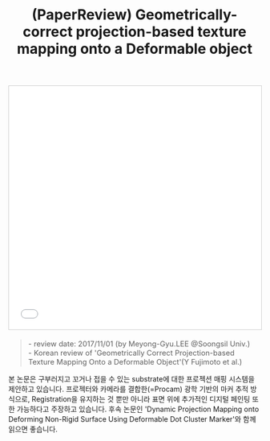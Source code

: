 ﻿---
layout: post
title: (PaperReview) Geometrically-correct projection-based texture mapping onto a Deformable object
tags: [ML, CV, Dynamic Projection Mapping]
categories: [PaperReview]
comments: true
sitemap: true
image: /assets/img/devlog/MLDLStudy/PaperReview/geometrically-correct-projectionbased-texture-mapping/paper-reviewgeometrically-correct-projectionbased-texture-mapping-onto-a-deformable-object-1-638.jpg
accent_image: 
  background: url('/assets/img/sidebar-bg.gif') center/cover
  overlay: false
accent_color: '#ccc'
theme_color: '#ccc'
description: >
  본 논문은 구부러지고 꼬거나 접을 수 있는 substrate에 대한 프로젝션 매핑 시스템을 제안합니다. 프로젝터와 카메라를 결합한(=Procam) 광학 기반의 마커 추적 방식으로, Registration을 유지하는 것 뿐만 아니라 표면 위에 추가적인 디지털 페인팅 또한 가능합니다. 
related_posts:
    - /devlog/_posts/Event&Seminar/2019-02-23-NAVERVisionAIHack.md
---
<center>
<iframe src="//www.slideshare.net/slideshow/embed_code/key/yp2Dw8TRhuErzt" width="595" height="485" frameborder="0" marginwidth="0" marginheight="0" scrolling="no" style="border:1px solid #CCC; border-width:1px; margin-bottom:5px; max-width: 100%;" allowfullscreen> </iframe>
</center>
<Blockquote><span style="font-size:11pt">- review date: 2017/11/01 (by Meyong-Gyu.LEE @Soongsil Univ.)<br>- Korean review of 'Geometrically Correct Projection-based Texture Mapping Onto a Deformable Object'(Y Fujimoto et al.)</span></Blockquote>

본 논문은 구부러지고 꼬거나 접을 수 있는 substrate에 대한 프로젝션 매핑 시스템을 제안하고 있습니다. 프로젝터와 카메라를 결합한(=Procam) 광학 기반의 마커 추적 방식으로, Registration을 유지하는 것 뿐만 아니라 표면 위에 추가적인 디지털 페인팅 또한 가능하다고 주장하고 있습니다. 후속 논문인 'Dynamic Projection Mapping onto Deforming Non-Rigid Surface Using Deformable Dot Cluster Marker'와 함께 읽으면 좋습니다.